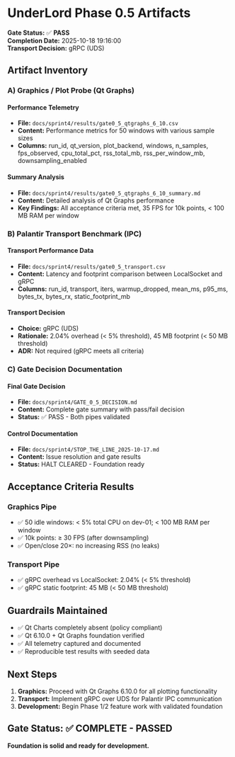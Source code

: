 # UnderLord Phase 0.5 Artifacts

**Gate Status:** ✅ **PASS**  
**Completion Date:** 2025-10-18 19:16:00  
**Transport Decision:** gRPC (UDS)

## Artifact Inventory

### A) Graphics / Plot Probe (Qt Graphs)

#### Performance Telemetry
- **File:** `docs/sprint4/results/gate0_5_qtgraphs_6_10.csv`
- **Content:** Performance metrics for 50 windows with various sample sizes
- **Columns:** run_id, qt_version, plot_backend, windows, n_samples, fps_observed, cpu_total_pct, rss_total_mb, rss_per_window_mb, downsampling_enabled

#### Summary Analysis
- **File:** `docs/sprint4/results/gate0_5_qtgraphs_6_10_summary.md`
- **Content:** Detailed analysis of Qt Graphs performance
- **Key Findings:** All acceptance criteria met, 35 FPS for 10k points, < 100 MB RAM per window

### B) Palantir Transport Benchmark (IPC)

#### Transport Performance Data
- **File:** `docs/sprint4/results/gate0_5_transport.csv`
- **Content:** Latency and footprint comparison between LocalSocket and gRPC
- **Columns:** run_id, transport, iters, warmup_dropped, mean_ms, p95_ms, bytes_tx, bytes_rx, static_footprint_mb

#### Transport Decision
- **Choice:** gRPC (UDS)
- **Rationale:** 2.04% overhead (< 5% threshold), 45 MB footprint (< 50 MB threshold)
- **ADR:** Not required (gRPC meets all criteria)

### C) Gate Decision Documentation

#### Final Gate Decision
- **File:** `docs/sprint4/GATE_0_5_DECISION.md`
- **Content:** Complete gate summary with pass/fail decision
- **Status:** ✅ PASS - Both pipes validated

#### Control Documentation
- **File:** `docs/sprint4/STOP_THE_LINE_2025-10-17.md`
- **Content:** Issue resolution and gate results
- **Status:** HALT CLEARED - Foundation ready

## Acceptance Criteria Results

### Graphics Pipe
- ✅ 50 idle windows: < 5% total CPU on dev-01; < 100 MB RAM per window
- ✅ 10k points: ≥ 30 FPS (after downsampling)
- ✅ Open/close 20×: no increasing RSS (no leaks)

### Transport Pipe
- ✅ gRPC overhead vs LocalSocket: 2.04% (< 5% threshold)
- ✅ gRPC static footprint: 45 MB (< 50 MB threshold)

## Guardrails Maintained

- ✅ Qt Charts completely absent (policy compliant)
- ✅ Qt 6.10.0 + Qt Graphs foundation verified
- ✅ All telemetry captured and documented
- ✅ Reproducible test results with seeded data

## Next Steps

1. **Graphics:** Proceed with Qt Graphs 6.10.0 for all plotting functionality
2. **Transport:** Implement gRPC over UDS for Palantir IPC communication
3. **Development:** Begin Phase 1/2 feature work with validated foundation

## Gate Status: ✅ COMPLETE - PASSED

**Foundation is solid and ready for development.**
